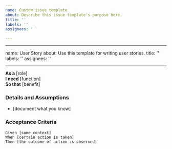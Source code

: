 ```yaml
---
name: Custom issue template
about: Describe this issue template's purpose here.
title: ''
labels: ''
assignees: ''

---
```


---
name: User Story
about: Use this template for writing user stories.
title: ''
labels: ''
assignees: ''

---

**As a** [role]  
**I need** [function]  
**So that** [benefit]  
      
### Details and Assumptions
* [document what you know]      
### Acceptance Criteria     
```gherkin 
Given [some context]
When [certain action is taken]
Then [the outcome of action is observed]
